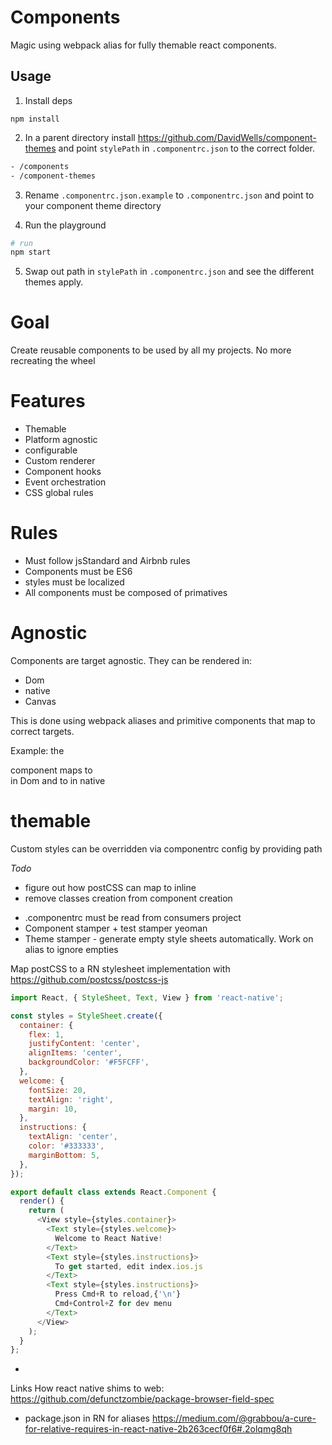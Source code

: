 # Components

Magic using webpack alias for fully themable react components.

## Usage

1. Install deps

  ```
  npm install
  ```

2. In a parent directory install https://github.com/DavidWells/component-themes and point `stylePath` in `.componentrc.json` to the correct folder.

  ```bash
  - /components
  - /component-themes
  ```

3. Rename `.componentrc.json.example` to `.componentrc.json` and point to your component theme directory


4. Run the playground

  ```bash
  # run
  npm start
  ```

5. Swap out path in `stylePath` in `.componentrc.json` and see the different themes apply.


# Goal
Create reusable components to be used by all my projects. No more recreating the wheel

# Features

* Themable
* Platform agnostic
* configurable
* Custom renderer
* Component hooks
* Event orchestration
* CSS global rules

# Rules
* Must follow jsStandard and Airbnb rules
* Components must be ES6
* styles must be localized
* All components must be composed of primatives

# Agnostic
Components are target agnostic. They can be rendered in:
- Dom
- native
- Canvas

This is done using webpack aliases and primitive components that map to correct targets.

Example: the <Div> component maps to <div> in Dom and to <view> in native

# themable

Custom styles can be overridden via componentrc config by providing path

*Todo*
- figure out how postCSS can map to inline
- remove classes creation from component creation
* .componentrc must be read from consumers project
* Component stamper + test stamper yeoman
* Theme stamper - generate empty style sheets automatically. Work on alias to ignore empties

Map postCSS to a RN stylesheet implementation with https://github.com/postcss/postcss-js

```js
import React, { StyleSheet, Text, View } from 'react-native';

const styles = StyleSheet.create({
  container: {
    flex: 1,
    justifyContent: 'center',
    alignItems: 'center',
    backgroundColor: '#F5FCFF',
  },
  welcome: {
    fontSize: 20,
    textAlign: 'right',
    margin: 10,
  },
  instructions: {
    textAlign: 'center',
    color: '#333333',
    marginBottom: 5,
  },
});

export default class extends React.Component {
  render() {
    return (
      <View style={styles.container}>
        <Text style={styles.welcome}>
          Welcome to React Native!
        </Text>
        <Text style={styles.instructions}>
          To get started, edit index.ios.js
        </Text>
        <Text style={styles.instructions}>
          Press Cmd+R to reload,{'\n'}
          Cmd+Control+Z for dev menu
        </Text>
      </View>
    );
  }
};

```

*

Links
How react native shims to web: https://github.com/defunctzombie/package-browser-field-spec
- package.json in RN for aliases https://medium.com/@grabbou/a-cure-for-relative-requires-in-react-native-2b263cecf0f6#.2olqmg8qh
